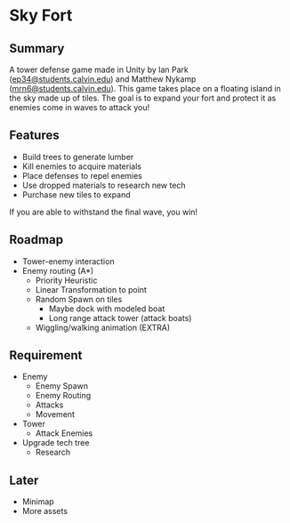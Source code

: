 # Sky Fort

## Summary

A tower defense game made in Unity by Ian Park (ep34@students.calvin.edu) and Matthew Nykamp (mrn6@students.calvin.edu). This game takes place on a floating island in the sky made up of tiles. The goal is to expand your fort and protect it as enemies come in waves to attack you! 

## Features
- Build trees to generate lumber
- Kill enemies to acquire materials
- Place defenses to repel enemies
- Use dropped materials to research new tech
- Purchase new tiles to expand

If you are able to withstand the final wave, you win!

## Roadmap
- Tower-enemy interaction
- Enemy routing (A*)
  - Priority Heuristic
  - Linear Transformation to point
  - Random Spawn on tiles
    - Maybe dock with modeled boat
    - Long range attack tower (attack boats)
  - Wiggling/walking animation (EXTRA)

## Requirement
 - Enemy
   - Enemy Spawn
   - Enemy Routing
   - Attacks
   - Movement
 - Tower
   - Attack Enemies
 - Upgrade tech tree
   - Research

## Later
 - Minimap
 - More assets
